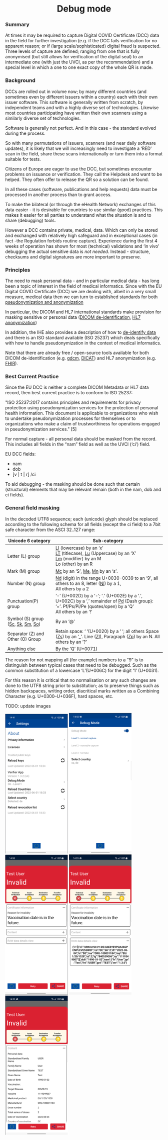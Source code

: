 <h1 align="center">
    Debug mode
</h1>

### Summary

At times it may be required to capture Digital COVID Certificate (DCC) data in the field for further investigation (e.g. if the DCC  fails verification for no apparent reason; or if (large scale/sophisticated) digital fraud is suspected. Three levels of capture are defined; ranging from one that is fully anonymised (but still allows for verification of the digital seal) to an intermediate one (with just the UVCI, as per the recommendation) and a special level in which a one to one exact copy of the whole QR is made.

### Background

DCCs are rolled out in volume now; by many different countries (and sometimes even by different issuers within a country) each with their own issuer software. This software is generally written from scratch, by independent teams and with a highly diverse set of technologies. Likewise most countries participating have written their own scanners using a similarly diverse set of technologies.  

Software is generally not perfect. And in this case - the standard evolved during the process. 

So with many permutations of issuers, scanners (and near daily software updates), it is likely that we will increasingly need to investigate a ‘RED’ scan in the field, share these scans internationally or turn them into a format suitable for tests.

Citizens of Europe are eager to use the DCC, but sometimes encounter problems on issuance or verification. They call the Helpdesk and want to be helped. They often offer to release the QR  so a solution can be found.

In all these cases (software, publications and help requests) data must be processed in another process than to grant access.

To make the bilateral (or through the eHealth Network) exchanges of this data easier - it is desirable for countries to use similar (good) practices. This makes it easier for all parties to understand what the situation is and to share (debugging) tools.

However a DCC contains private, medical, data. Which can only be stored and exchanged with relatively high safeguard and in exceptional cases (in fact -the Regulation forbids routine capture).  Experience during the first 4 weeks of operation has shown for most (technical) validations and ‘in vivo’ debugging the actual sensitive data is *not needed*. Instead - structure, checksums and digital signatures are more important to preserve.

### Principles

The need to mask personal data - and in particular medical data - has long been a topic of interest in the field of medical informatics. Since with the EU Digital COVID Certificate (DCC) we are dealing with, albeit in a very small measure, medical data then we can turn to established standards for both [pseudonymization and anonymization](https://www.johner-institute.com/articles/software-iec-62304/and-more/anonymization-and-pseudonymization/)

In particular,  the DICOM and HL7 international standards make provision for masking sensitive or personal data ([DICOM de-identification](http://dicom.nema.org/medical/dicom/current/output/html/part15.html#chapter_E), [HL7 anonymization](http://hl7.org/fhir/secpriv-module.html#deId))

In addition, the IHE also provides a description of how to [de-identify data](https://wiki.ihe.net/index.php/Healthcare_De-Identification_Handbook) and there is an ISO standard available (ISO 25237) which deals specifically with how to handle pseudonymization in the context of medical informatics.

Note that there are already free / open-source tools available for both DICOM de-identification (e.g. [gdcm](http://gdcm.sourceforge.net/html/gdcmanon.html), [DICAT](https://github.com/aces/DICAT)) and HL7 anonymization (e.g. [FHIR](https://github.com/microsoft/FHIR-Tools-for-Anonymization)).


### Best Current Practice

Since the EU DCC is neither a complete DICOM Metadata or HL7 data record, then best current practice is to conform to ISO 25237:

"ISO 25237:2017 contains principles and requirements for privacy protection using pseudonymization services for the protection of personal health information. This document is applicable to organizations who wish to undertake pseudonymization processes for themselves or to organizations who make a claim of trustworthiness for operations engaged in pseudonymization services." [5]

For normal capture - all personal data should be masked from the record. This includes all fields in the “nam” field as well as the  UVCI (‘ci’) field. 


EU DCC fields:
- nam
- dob
- [v | t | r] /ci


To aid debugging - the masking should be done such that certain (structural) elements that may be relevant remain (both in the nam, dob and ci fields). 


### General field masking

In the decoded UTF8 sequence; each (unicode) glyph should be replaced according to the following schema for all fields (except the ci field) to a 7bit safe character from the ASCI 32..127 range:


| Unicode 6 category    | Sub-category                 |
| ----------------|-------------------------- |
| Letter (L) group | [LI](https://www.compart.com/en/unicode/category/Ll) (lowercase) by an ‘x’ <br/>[LT](https://www.compart.com/en/unicode/category/LT) (titlecase), [Lu](https://www.compart.com/en/unicode/category/Lu) (Uppercase) by an ‘X’<br/>[Lm](https://www.compart.com/en/unicode/category/Lm) (modifier) by an M <br/>Lo (other) by an R |
| Mark (M) group | [Mc](https://www.compart.com/en/unicode/category/Mc) by an ‘S’, [Me](https://www.compart.com/en/unicode/category/Me), [Mn](https://www.compart.com/en/unicode/category/Mn) by an ‘s’. |
| Number (N) group | [Nd](https://www.compart.com/en/unicode/category/Nd) (digit) in the range U+0030-0039 to an ‘9’, all others to an 8, letter ([Nl](https://www.compart.com/en/unicode/category/Ni)) by a 1,<br/>All others by a 2 |
| Punctuation(P) group | ‘-’ (U+002D) by a ‘-’; ‘.’ (U+002E) by a ‘.’, U+002C) by a ‘,’  remainder of [Pd](https://www.compart.com/en/unicode/category/Pd) (Dash group): ‘=’. Pf/Ps/Pi/Pe (quotes/open) by a ‘Q’ <br/>All others by an ‘!’ |
| Symbol (S) group ([Sc](https://www.compart.com/en/unicode/category/Sc), [Sk](https://www.compart.com/en/unicode/category/Sk), [Sm](https://www.compart.com/en/unicode/category/Sm), [So](https://www.compart.com/en/unicode/category/So)) | By an ‘@’ |
| Separator (Z) and Other (O) Group | Retain space: ‘ ‘(U+0020) by a ‘ ‘;  all others Space ([Zs](https://www.compart.com/en/unicode/category/Zs)) by an ‘_’.  Line ([ZI](https://www.compart.com/en/unicode/category/Zl)), Paragraph ([Zp](https://www.compart.com/en/unicode/category/Zp)) by an N. All others by an ‘?’ |
| Anything else | By the ‘Q’ (U+0071) |


The reason for not mapping all (for example) numbers to a “9” is to distinguish between typical cases that need to be debugged. Such as the common substitution of a lowercase ‘L’(U+006C) for the digit ‘1’ (U+0031). 

For this reason it is critical that no normalisation or any such changes are done to the UTF8 string prior to substitution; as to preserve things such as hidden backspaces, writing order, diacritical marks written as a Combining Character (e.g. U+0300–U+036F), hard spaces, etc.





TODO: update images

<img src="/docs/resources/debugMode/settings.png" width="200" />
<img src="/docs/resources/debugMode/debug.png" width="200" />
<img src="/docs/resources/debugMode/debug_certInfo.png" width="200" />
<img src="/docs/resources/debugMode/debug_rawData.png" width="200" />
<img src="/docs/resources/debugMode/debug_content.png" width="200" />
